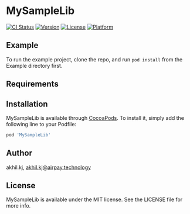 # MySampleLib

[![CI Status](https://img.shields.io/travis/akhil.kj/MySampleLib.svg?style=flat)](https://travis-ci.org/akhil.kj/MySampleLib)
[![Version](https://img.shields.io/cocoapods/v/MySampleLib.svg?style=flat)](https://cocoapods.org/pods/MySampleLib)
[![License](https://img.shields.io/cocoapods/l/MySampleLib.svg?style=flat)](https://cocoapods.org/pods/MySampleLib)
[![Platform](https://img.shields.io/cocoapods/p/MySampleLib.svg?style=flat)](https://cocoapods.org/pods/MySampleLib)

## Example

To run the example project, clone the repo, and run `pod install` from the Example directory first.

## Requirements

## Installation

MySampleLib is available through [CocoaPods](https://cocoapods.org). To install
it, simply add the following line to your Podfile:

```ruby
pod 'MySampleLib'
```

## Author

akhil.kj, akhil.kj@airpay.technology

## License

MySampleLib is available under the MIT license. See the LICENSE file for more info.
